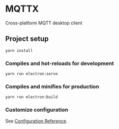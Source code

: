 # MQTTX

Cross-platform MQTT desktop client

## Project setup
```
yarn install
```

### Compiles and hot-reloads for development
```
yarn run electron:serve
```

### Compiles and minifies for production
```
yarn run electron:build
```

### Customize configuration
See [Configuration Reference](https://cli.vuejs.org/config/).

